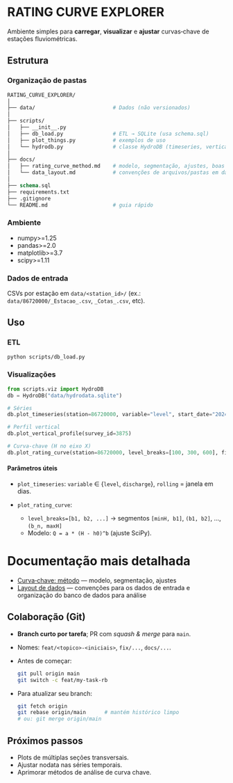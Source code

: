 # RATING CURVE EXPLORER

Ambiente simples para **carregar**, **visualizar** e **ajustar** curvas‑chave de estações fluviométricas.

## Estrutura

### Organização de pastas
```graphql
RATING_CURVE_EXPLORER/
│
├── data/                         # Dados (não versionados)
│
├── scripts/
│   ├── __init__.py
│   ├── db_load.py                # ETL → SQLite (usa schema.sql)
│   ├── plot_things.py            # exemplos de uso
│   └── hydrodb.py                # classe HydroDB (timeseries, vertical profile, rating curve)
│
├── docs/
│   ├── rating_curve_method.md    # modelo, segmentação, ajustes, boas práticas
│   └── data_layout.md            # convenções de arquivos/pastas em data/
│
├── schema.sql
├── requirements.txt
├── .gitignore
└── README.md                     # guia rápido
```

### Ambiente

- numpy>=1.25
- pandas>=2.0
- matplotlib>=3.7
- scipy>=1.11

### Dados de entrada

CSVs por estação em `data/<station_id>/` (ex.: `data/86720000/_Estacao_.csv`, `_Cotas_.csv`, etc).

## Uso

### ETL
```bash
python scripts/db_load.py
```

### Visualizações

```python
from scripts.viz import HydroDB
db = HydroDB("data/hydrodata.sqlite")

# Séries
db.plot_timeseries(station=86720000, variable="level", start_date="2024-01-01", end_date="2025-01-01", rolling=7)

# Perfil vertical
db.plot_vertical_profile(survey_id=3875)

# Curva‑chave (H no eixo X)
db.plot_rating_curve(station=86720000, level_breaks=[100, 300, 600], fit=True)
```

#### Parâmetros úteis

* `plot_timeseries`: `variable` ∈ {`level`, `discharge`}, `rolling` = janela em dias.
* `plot_rating_curve`:

  * `level_breaks=[b1, b2, ...]` → segmentos `[minH, b1]`, `(b1, b2]`, …, `(b_n, maxH]`
  * Modelo: `Q = a * (H - h0)^b` (ajuste SciPy).


# Documentação mais detalhada

- [Curva‑chave: método](.docs/rating_curve_method.md) — modelo, segmentação, ajustes
- [Layout de dados](.docs/data_layout.md) — convenções para os dados de entrada e organização do banco de dados para análise

## Colaboração (Git)

* **Branch curto por tarefa**; PR com *squash & merge* para `main`.
* Nomes: `feat/<topico>-<iniciais>`, `fix/...`, `docs/...`.
* Antes de começar:

  ```bash
  git pull origin main
  git switch -c feat/my-task-rb
  ```
* Para atualizar seu branch:

  ```bash
  git fetch origin
  git rebase origin/main      # mantém histórico limpo
  # ou: git merge origin/main
  ```

## Próximos passos

- Plots de múltiplas seções transversais.
- Ajustar nodata nas séries temporais.
- Aprimorar métodos de análise de curva chave.
